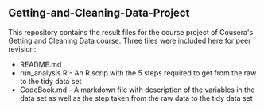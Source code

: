 ## Getting-and-Cleaning-Data-Project

This repository contains the result files for the course project of Cousera's Getting and Cleaning Data course.
Three files were included here for peer revision:

* README.md
* run_analysis.R - An R scrip with the 5 steps required to get from the raw to the tidy data set
* CodeBook.md - A markdown file with description of the variables in the data set as well as the step taken from the raw data to the tidy data set
